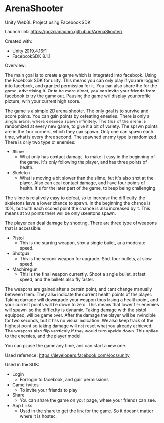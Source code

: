 # ArenaShooter

Unity WebGL Project using Facebook SDK

Launch link:
https://pozmanadam.github.io/ArenaShooter/

Created with:
  - Unity 2019.4.16f1
  - FacebookSDK 8.1.1

Overview:

The main goal is to create a game which is integrated into facebook. Using the Facebook SDK for unity. This means you can only play if you are logged into facebook, and granted permission for it. You can also share the for the game, advertising it. Or to be more direct, you can invite your friends from facebook to try the game out. Pausing the game will display your profile picture, with your current high score.

The game is a simple 2D arena shooter. The only goal is to survive and score points. You can gain points by defeating enemies. There is only a single arena, where enemies spawn infinitely. The tiles of the arena is randomized at every new game, to give it a bit of variety. The spawn points are in the four corners, which they can spawn. Only one can spawn each time, what is every three second. The spawned enemy type is randomized.
There is only two type of enemies:
  - Slime
      - What only has contact damage, to make it easy in the beginning of the game. It's only following the player, and has three points of health.
  - Skeleton
      - What is moving a bit slower than the slime, but it's also shot at the player. Also can deal contact damage, and have four points of health. It's for the later part of the game, to keep being challenging.
      
The slime is relatively easy to defeat, so to increase the difficulty, the skeletons have a lower chance to spawn. In the beginning the chance is 10%, but with each scored point the chance is also increased by it. This means at 90 points there will be only skeletons spawn. 

The player can deal damage by shooting. There are three type of weapons that is accessible:
  - Pistol
      - This is the starting weapon, shot a single bullet, at a moderate speed.
  - Shotgun
      - This is the second weapon for upgrade. Shot four bullets, at slow speed.
  - Machinegun
      - This is the final weapon currently. Shoot a single bullet, at fast speed, and the bullets also fly faster.
 
The weapons are gained after a certain point, and cant change manually between them. They also indicate the current health points of the player. Taking damage will downgrade your weapon thus losing a health point, and your current points will be down to zero. This means that lower tier enemies will spawn, so the difficulty is dynamic. Taking damage with the pistol equipped, will be game over. After the damage the player will be invincible for two seconds, but it has no visual indication. We also keep track of the highest point so taking damage will not reset what you already achieved. The weapons also flip verrticaly if they would turn upside down. This aplies to the enemies, and the player model. 

You can pause the game any time, and can start a new one. 

Used reference:
https://developers.facebook.com/docs/unity


Used in the SDK:
  - Login 
      - For login to facebook, and gain permissions.
  - Game invites
      - To invite your friends to play
  - Share
      - You can share the game on your page, where your friends can see.
  - App Links
      - Used in the share to get the link for the game. So it doesn't matter where it is hosted.

